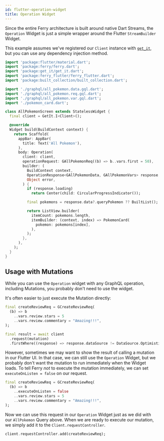 ```yaml
---
id: flutter-operation-widget
title: Operation Widget
---
```


Since the entire Ferry architecture is built around native Dart Streams, the `Operation` Widget is just a simple wrapper around the Flutter `StreamBuilder` Widget.

This example assumes we've registered our `Client` instance with [`get_it`](https://pub.dev/packages/get_it), but you can use any dependency injection method.

```dart
import 'package:flutter/material.dart';
import 'package:ferry/ferry.dart';
import 'package:get_it/get_it.dart';
import 'package:ferry_flutter/ferry_flutter.dart';
import 'package:built_collection/built_collection.dart';

import './graphql/all_pokemon.data.gql.dart';
import './graphql/all_pokemon.req.gql.dart';
import './graphql/all_pokemon.var.gql.dart';
import './pokemon_card.dart';

class AllPokemonScreen extends StatelessWidget {
  final client = GetIt.I<Client>();

  @override
  Widget build(BuildContext context) {
    return Scaffold(
      appBar: AppBar(
        title: Text('All Pokemon'),
      ),
      body: Operation(
        client: client,
        operationRequest: GAllPokemonReq((b) => b..vars.first = 50),
        builder: (
          BuildContext context,
          OperationResponse<GAllPokemonData, GAllPokemonVars> response,
          Object error,
        ) {
          if (response.loading)
            return Center(child: CircularProgressIndicator());

          final pokemons = response.data?.queryPokemon ?? BuiltList();

          return ListView.builder(
            itemCount: pokemons.length,
            itemBuilder: (context, index) => PokemonCard(
              pokemon: pokemons[index],
            ),
          );
        },
      ),
    );
  }
}
```

## Usage with Mutations

While you can use the `Operation` widget with any GraphQL operation, including Mutations, you probably don't need to use the widget.

It's often easier to just execute the Mutation directly:

```dart
final createReviewReq = GCreateReviewReq(
  (b) => b
    ..vars.review.stars = 5
    ..vars.review.commentary = "Amazing!!!",
);

final result = await client
  .request(mutation)
  .firstWhere((response) => response.dataSource != DataSource.Optimistic);
```

However, sometimes we may want to show the result of calling a mutation in our Flutter UI. In that case, we can still use the `Operation` Widget, but we probably don't want the mutation to run immediately when the Widget loads. To tell Ferry _not_ to execute the mutation immediately, we can set `executeOnListen = false` on our request.

```dart
final createReviewReq = GCreateReviewReq(
  (b) => b
    ..executeOnListen = false
    ..vars.review.stars = 5
    ..vars.review.commentary = "Amazing!!!",
);
```

Now we can use this request in our `Operation` Widget just as we did with our `AllPokemon` Query above. When we are ready to execute our mutation, we simply add it to the `Client.requestController`.

```dart
client.requestController.add(createReviewReq);
```
